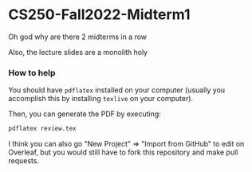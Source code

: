 # CS250-Fall2022-Midterm1

Oh god why are there 2 midterms in a row

Also, the lecture slides are a monolith holy

### How to help

You should have `pdflatex` installed on your computer (usually you accomplish this by installing `texlive` on your computer).

Then, you can generate the PDF by executing:
```bash
pdflatex review.tex
```

I think you can also go "New Project" => "Import from GitHub" to edit on Overleaf, but you would still have to fork this repository and make pull requests.
